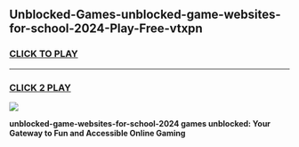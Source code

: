 
## Unblocked-Games-unblocked-game-websites-for-school-2024-Play-Free-vtxpn
<h3>
<a href="https://premium76.site?title=unblocked-game-websites-for-school-2024&ref=19M">CLICK TO PLAY</a></h3>
<hr>

<h3>
<a href="https://premium76.site?title=unblocked-game-websites-for-school-2024&ref=19M">CLICK 2 PLAY</a>
  
</h3>

<a href="https://premium76.site?title=unblocked-game-websites-for-school-2024&ref=19M"><img src="https://clearcache.store/games.png"></a>


**unblocked-game-websites-for-school-2024 games unblocked: Your Gateway to Fun and Accessible Online Gaming**
